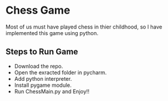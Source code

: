 # Chess Game
Most of us must have played chess in thier childhood, so I have implemented this game using python. 
## Steps to Run Game
- Download the repo.
- Open the exracted folder in pycharm.
- Add python interpreter.
- Install pygame module.
- Run ChessMain.py and Enjoy!!


